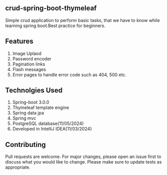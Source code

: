 ## crud-spring-boot-thymeleaf
 Simple crud application to perform basic tasks, that we have to know while learning spring boot.Best practice for beginners.

## Features
  1. Image Uplaod
  2. Password encoder
  3. Pagination links 
  4. Flash messages
  5. Error pages to handle error code such as 404, 500 etc.

## Technolgies Used 
  1. Spring-boot 3.0.0
  2. Thymeleaf template engine
  3. Spring data jpa
  4. Spring mvc
  5. PostgreSQL database(11/05/2024)
  6. Developed in IntelliJ IDEA(11/03/2024)
  

## Contributing

Pull requests are welcome. For major changes, please open an issue first
to discuss what you would like to change.
Please make sure to update tests as appropriate.



